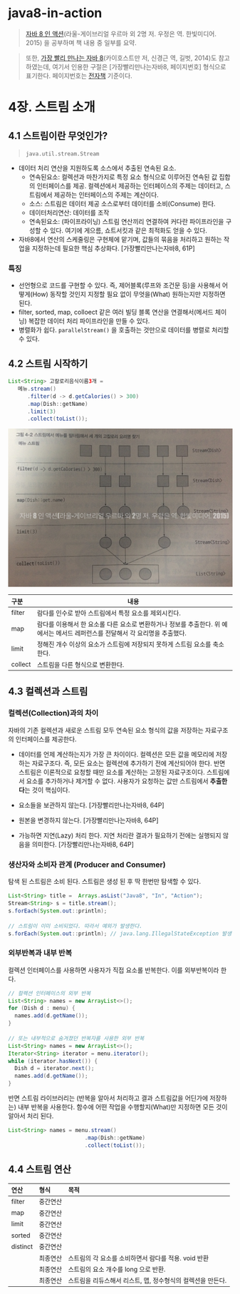 # java8-in-action

> [자바 8 인 액션](http://book.naver.com/bookdb/book_detail.nhn?bid=8883567)(라울-게이브리얼 우르마 외 2명 저. 우정은 역. 한빛미디어. 2015) 을 공부하며 책 내용 중 일부를 요약.



> 또한, [가장 빨리 만나는 자바 8](http://book.naver.com/bookdb/book_detail.nhn?bid=7583421)(카이호스트만 저, 신경근 역, 길벗, 2014)도 참고하였는데, 여기서 인용한 구절은 [가장빨리만나는자바8, 페이지번호] 형식으로 표기한다. 페이지번호는 [전자책](https://ridibooks.com/v2/Detail?id=754012382) 기준이다.



# 4장. 스트림 소개

## 4.1 스트림이란 무엇인가?

>`java.util.stream.Stream`

- 데이터 처리 연산을 지원하도록 소스에서 추출된 연속된 요소.
  - 연속된요소: 컬렉션과 마찬가지로 특정 요소 형식으로 이루어진 연속된 값 집합의 인터페이스를 제공. 컬렉션에서 제공하는 인터페이스의 주제는 데이터고, 스트림에서 제공하는 인터페이스의 주제는 계산이다.
  - 소스: 스트림은 데이터 제공 소스로부터 데이터를 소비(Consume) 한다.
  - 데이터처리연산: 데이터를 조작
  - 연속된요소: (파이프라이닝) 스트림 연산끼리 연결하여 커다란 파이프라인을 구성할 수 있다. 여기에 게으름, 쇼트서킷과 같은 최적화도 얻을 수 있다.
- 자바8에서 연산의 스케줄링은 구현체에 맡기며, 값들의 묶음을 처리하고 원하는 작업을 지정하는데 필요한 핵심 추상화다.  [가장빨리만나는자바8, 61P]



### 특징

- 선언형으로 코드를 구현할 수 있다. 즉, 제어블록(루프와 조건문 등)을 사용해서 어떻게(How) 동작할 것인지 지정할 필요 없이 무엇을(What) 원하는지만 지정하면 된다.
- filter, sorted, map, colloect 같은 여러 빌딩 블록 연산을 연결해서(메서드 체이닝) 복잡한 데이터 처리 파이프라인을 만들 수 있다.
- 병렬화가 쉽다.  `parallelStream()` 을 호출하는 것만으로 데이터를 병렬로 처리할 수 있다.



## 4.2 스트림 시작하기

```java
List<String> 고칼로리음식이름3개 =
   메뉴.stream()
      .filter(d -> d.getCalories() > 300)
      .map(Dish::getName)
      .limit(3)
      .collect(toList());
```

![chap04-05-stream-img-01](image/chap04-05-stream-img-01.JPG)



| 구분      | 내용                                       |
| :------ | ---------------------------------------- |
| filter  | 람다를 인수로 받아 스트림에서 특정 요소를 제외시킨다.           |
| map     | 람다를 이용해서 한 요소롤 다른 요소로 변환하거나 정보를 추출한다. 위 예에서는 메서드 레퍼런스를 전달해서 각 요리명을 추출했다. |
| limit   | 정해진 개수 이상의 요소가 스트림에 저장되지 못하게 스트림 요소를 축소 한다. |
| collect | 스트림을 다른 형식으로 변환한다.                       |



## 4.3 컬렉션과 스트림

### 컬렉션(Collection)과의 차이  

자바의 기존 컬렉션과 새로운 스트림 모두 연속된 요소 형식의 값을 저장하는 자료구조의 인터페이스를 제공한다. 

- 데이터를 언제 계산하는지가 가장 큰 차이이다. 컬렉션은 모든 값을 메모리에 저장하는 자료구조다. 즉, 모든 요소는 컬렉션에 추가하기 전에 계산되어야 한다. 반면 스트림은 이론적으로 요청할 때만 요소를 계산하는 고정된 자료구조이다. 스트림에서 요소를 추가하거나 제거할 수 없다. 사용자가 요청하는 값만 스트림에서 **추출한다**는 것이 핵심이다. 


- 요소들을 보관하지 않는다. [가장빨리만나는자바8, 64P]
- 원본을 변경하지 않는다. [가장빨리만나는자바8, 64P]
- 가능하면 지연(Lazy) 처리 한다. 지연 처리란 결과가 필요하기 전에는 실행되지 않음을 의미한다. [가장빨리만나는자바8, 64P]



### 생산자와 소비자 관계 (Producer and Consumer)

탐색 된 스트림은 소비 된다. 스트림은 생성 된 후 딱 한번만 탐색할 수 있다.

```java
List<String> title =  Arrays.asList("Java8", "In", "Action");
Stream<String> s = title.stream();
s.forEach(System.out::println);

// 스트림이 이미 소비되었다. 따라서 예외가 발생한다.
s.forEach(System.out::println); // java.lang.IllegalStateException 발생
```



### 외부반복과 내부 반복

컬렉션 인터페이스를 사용하면 사용자가 직접 요소롤 반복한다. 이를 외부반복이라 한다.

```java
// 컬렉션 인터페이스의 외부 반복
List<String> names = new ArrayList<>();
for (Dish d : menu) {
  names.add(d.getName());
}

// 또는 내부적으로 숨겨졌던 반복자를 사용한 외부 반복
List<String> names = new ArrayList<>();
Iterator<String> iterator = menu.iterator();
while (iterator.hasNext()) {
  Dish d = iterator.next();
  names.add(d.getName());
}
```

반면 스트림 라이브러리는 (반복을 알아서 처리하고 결과 스트림값을 어딘가에 저장하는) 내부 반복을 사용한다. 함수에 어떤 작업을 수행할지(What)만 지정하면 모든 것이 알아서 처리 된다.

```java
List<String> names = menu.stream()
  						.map(Dish::getName)
  						.collect(toList());
```



## 4.4 스트림 연산

| 연산       | 형식   | 목적                                 |
| :------- | :--- | :--------------------------------- |
| filter   | 중간연산 |                                    |
| map      | 중간연산 |                                    |
| limit    | 중간연산 |                                    |
| sorted   | 중간연산 |                                    |
| distinct | 중간연산 |                                    |
|          | 최종연산 | 스트림의 각 요소를 소비하면서 람다를 적용. void 반환   |
|          | 최종연산 | 스트림의 요소 개수를 long 으로 반환.            |
|          | 최종연산 | 스트림을 리듀스해서 리스트, 맵, 정수형식의 컬렉션을 만든다. |

